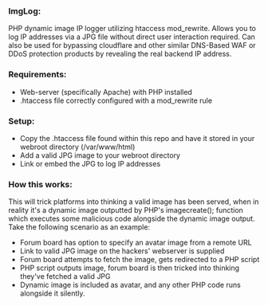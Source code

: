 ### ImgLog:
PHP dynamic image IP logger utilizing htaccess mod_rewrite. Allows you to log IP addresses via a JPG file without direct user interaction required. Can also be used for bypassing cloudflare and other similar DNS-Based WAF or DDoS protection products by revealing the real backend IP address.


### Requirements:
- Web-server (specifically Apache) with PHP installed
- .htaccess file correctly configured with a mod_rewrite rule


### Setup:
- Copy the .htaccess file found within this repo and have it stored in your webroot directory (/var/www/html)
- Add a valid JPG image to your webroot directory  
- Link or embed the JPG to log IP addresses


### How this works:
This will trick platforms into thinking a valid image has been served, when in reality it's a dynamic image outputted by PHP's imagecreate(); function which executes some malicious code alongside the dynamic image output. Take the following scenario as an example:

- Forum board has option to specify an avatar image from a remote URL
- Link to valid JPG image on the hackers' webserver is supplied
- Forum board attempts to fetch the image, gets redirected to a PHP script
- PHP script outputs image, forum board is then tricked into thinking they've fetched a valid JPG
- Dynamic image is included as avatar, and any other PHP code runs alongside it silently.
